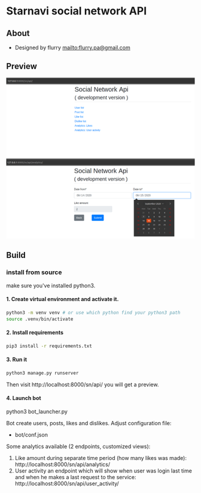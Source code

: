 # Starnavi social network API
## About
* Designed by flurry <mailto:flurry.pa@gmail.com>

## Preview
![a relative link](sn/static/sn/images/all_endpoints.png)
![a relative link](sn/static/sn/images/like_analytics.png)

## Build
### install from source
make sure you've installed python3.
#### 1. Create virtual environment and activate it.
```bash
python3 -m venv venv # or use which python find your python3 path
source .venv/bin/activate
```
#### 2. Install requirements

```bash
pip3 install -r requirements.txt
``` 
#### 3. Run it 
```python
python3 manage.py runserver
```
Then visit http://localhost:8000/sn/api/ you will get a preview.

#### 4. Launch bot 
python3 bot_launcher.py

Bot create users, posts, likes and dislikes.
Adjust configuration file:
 - bot/conf.json
 
Some analytics available (2 endpoints, customized views):
1) Like amount during separate time period (how many likes was made):
http://localhost:8000/sn/api/analytics/
2) User activity an endpoint which will show when user was login last time
and when he makes a last request to the service:
http://localhost:8000/sn/api/user_activity/
